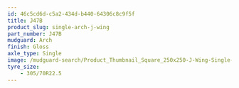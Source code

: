 ```yaml
---
id: 46c5cd6d-c5a2-434d-b440-64306c8c9f5f
title: J47B
product_slug: single-arch-j-wing
part_number: J47B
mudguard: Arch
finish: Gloss
axle_type: Single
image: /mudguard-search/Product_Thumbnail_Square_250x250-J-Wing-Single-Arch.jpg
tyre_size: 
    - 305/70R22.5
---
```

